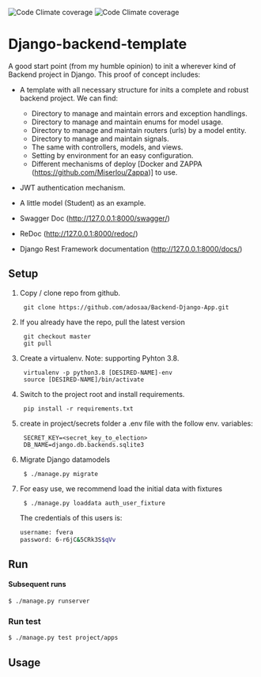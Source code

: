 ![Code Climate coverage](https://www.code-inspector.com/project/14447/score/svg) ![Code Climate coverage](https://www.code-inspector.com/project/14447/status/svg)

# Django-backend-template
A good start point (from my humble opinion) to init a wherever kind of Backend project in Django. This proof of concept includes:

* A template with all necessary structure for inits a complete and robust backend project. We can find:

  * Directory to manage and maintain errors and exception handlings.
  * Directory to manage and maintain enums for model usage.
  * Directory to manage and maintain routers (urls) by a model entity.
  * Directory to manage and maintain signals.
  * The same with controllers, models, and views.
  * Setting by environment for an easy configuration.
  * Different mechanisms of deploy [Docker and ZAPPA (https://github.com/Miserlou/Zappa)] to use.
* JWT authentication mechanism.
* A little model (Student) as an example.
* Swagger Doc (http://127.0.0.1:8000/swagger/)
* ReDoc (http://127.0.0.1:8000/redoc/)
* Django Rest Framework documentation (http://127.0.0.1:8000/docs/)


## Setup
1. Copy / clone repo from github.

        git clone https://github.com/adosaa/Backend-Django-App.git

2. If you already have the repo, pull the latest version

        git checkout master
        git pull

3. Create a virtualenv. Note: supporting Pyhton 3.8.

        virtualenv -p python3.8 [DESIRED-NAME]-env
        source [DESIRED-NAME]/bin/activate

4. Switch to the project root and install requirements.

        pip install -r requirements.txt

5. create in project/secrets folder a .env file with the follow env. variables:

        SECRET_KEY=<secret_key_to_election>
        DB_NAME=django.db.backends.sqlite3

6. Migrate Django datamodels

        $ ./manage.py migrate

7. For easy use, we recommend load the initial data with fixtures

        $ ./manage.py loaddata auth_user_fixture

    The credentials of this users is:
    ```bash
    username: fvera
    password: 6-r6jC&5CRk3S$qVv
    ```

## Run

#### Subsequent runs

```bash
$ ./manage.py runserver
```

### Run test

```bash
$ ./manage.py test project/apps
```

## Usage
